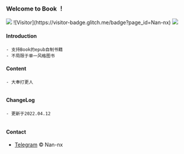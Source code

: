 ### Welcome to Book ！
 
 <p align="left">
 	<a href="https://github.com/Nan-nx/Book"><img src='https://img.shields.io/badge/Book-v2.0-blue'/></a>
	![Visitor](https://visitor-badge.glitch.me/badge?page_id=Nan-nx)
	<a href="https://t.me/Nan_nx"><img src='https://img.shields.io/badge/by-Nan--nx-green'/></a>
 </p>
 


 #### Introduction
  ```
  - 支持Book的epub自制书籍
  - 不局限于单一风格图书
  ```
  
 #### Content
  ```	
  - 大奉打更人
 	
  ```
 #### ChangeLog
  
  ```	
  - 更新于2022.04.12
 	
  ```


 #### Contact

  - [Telegram](https://t.me/Nan_nx) © Nan-nx
 
 
 
